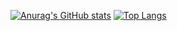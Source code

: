 [![Anurag's GitHub stats](https://github-readme-stats.vercel.app/api?username=miho0504&theme=solarized-light)](https://github.com/anuraghazra/github-readme-stats)
[![Top Langs](https://github-readme-stats.vercel.app/api/top-langs/?username=miho0504&layout=compact)](https://github.com/anuraghazra/github-readme-stats)
